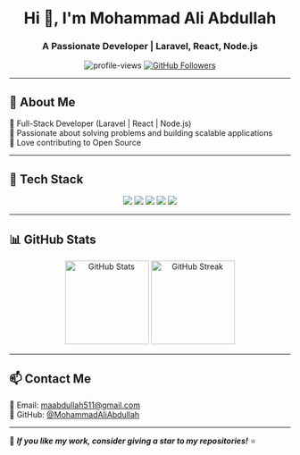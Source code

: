 <!-- Header Section -->
<h1 align="center">Hi 👋, I'm Mohammad Ali Abdullah</h1>
<h3 align="center">A Passionate Developer | Laravel, React, Node.js</h3>

<!-- Profile Views & Social Badges -->
<p align="center">
  <img src="https://komarev.com/ghpvc/?username=MohammadAliAbdullah&label=Profile%20Views&color=0e75b6&style=flat" alt="profile-views" />
  <a href="https://github.com/MohammadAliAbdullah?tab=followers">
    <img src="https://img.shields.io/github/followers/MohammadAliAbdullah?label=Followers&style=social" alt="GitHub Followers" />
  </a>
</p>

---

## 🚀 About Me  
🔹 Full-Stack Developer (Laravel | React | Node.js)  
🔹 Passionate about solving problems and building scalable applications  
🔹 Love contributing to Open Source  

---

## 🔧 Tech Stack  
<p align="center">
  <img src="https://img.shields.io/badge/Laravel-F55247?style=for-the-badge&logo=laravel&logoColor=white" />
  <img src="https://img.shields.io/badge/React-61DAFB?style=for-the-badge&logo=react&logoColor=black" />
  <img src="https://img.shields.io/badge/Node.js-339933?style=for-the-badge&logo=nodedotjs&logoColor=white" />
  <img src="https://img.shields.io/badge/MySQL-4479A1?style=for-the-badge&logo=mysql&logoColor=white" />
  <img src="https://img.shields.io/badge/Git-F05032?style=for-the-badge&logo=git&logoColor=white" />
</p>

---

## 📊 GitHub Stats  
<p align="center">
  <img src="https://github-readme-stats.vercel.app/api?username=MohammadAliAbdullah&show_icons=true&theme=dark" height="150" alt="GitHub Stats"/>
  <img src="https://github-readme-streak-stats.herokuapp.com/?user=MohammadAliAbdullah&theme=dark" height="150" alt="GitHub Streak" />
</p>

---

## 📫 Contact Me  
📩 Email: maabdullah511@gmail.com  
📌 GitHub: [@MohammadAliAbdullah](https://github.com/MohammadAliAbdullah)  

---

🌟 **_If you like my work, consider giving a star to my repositories!_** ⭐
